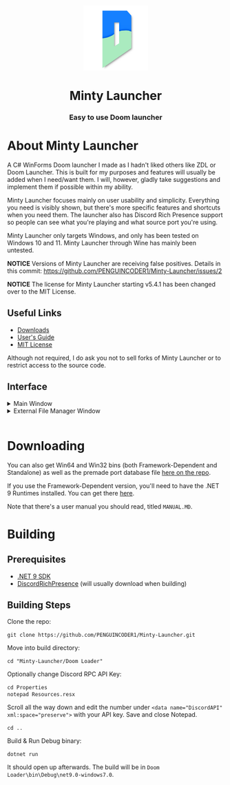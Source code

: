 <div align="center">
    <img src="Images/logo.png" width="150" height="150">
    <h1>Minty Launcher</h1>
	<h3>Easy to use Doom launcher</h3>
</div>

# About Minty Launcher
A C# WinForms Doom launcher I made as I hadn't liked others like ZDL or Doom Launcher.
This is built for my purposes and features will usually be added when I need/want them. I will, however, gladly take suggestions and implement them if possible within my ability.

Minty Launcher focuses mainly on user usability and simplicity. Everything you need is visibly shown, but there's more specific features and shortcuts when you need them.
The launcher also has Discord Rich Presence support so people can see what you're playing and what source port you're using.

Minty Launcher only targets Windows, and only has been tested on Windows 10 and 11. Minty Launcher through Wine has mainly been untested.

**NOTICE** Versions of Minty Launcher are receiving false positives. Details in this commit: https://github.com/PENGUINCODER1/Minty-Launcher/issues/2

**NOTICE** The license for Minty Launcher starting v5.4.1 has been changed over to the MIT License.

## Useful Links
* [Downloads](https://github.com/PENGUINCODER1/Minty-Launcher/releases)
* [User's Guide](MANUAL.MD)
* [MIT License](LICENSE.MD)

Although not required, I do ask you not to sell forks of Minty Launcher or to restrict access to the source code.

## Interface
<details>
	<summary>Main Window</summary>
	<img src="Images/mainWindow.png">
	<p>Using the Port Database to show "Nyan Doom" instead of "nyan-doom"</p>
</details>

<details>
	<summary>External File Manager Window</summary>
	<img src="Images/externalFilesWindow.png">
</details>
<br>

# Downloading
You can also get Win64 and Win32 bins (both Framework-Dependent and Standalone) as well as the premade port database file [here on the repo](https://github.com/PENGUINCODER1/Minty-Launcher/releases). 

If you use the Framework-Dependent version, you'll need to have the .NET 9 Runtimes installed. You can get there [here](https://dotnet.microsoft.com/en-us/download/dotnet/9.0).

Note that there's a user manual you should read, titled `MANUAL.MD`.

# Building
## Prerequisites
* [.NET 9 SDK](https://dotnet.microsoft.com/en-us/download/dotnet/9.0)
* [DiscordRichPresence](https://github.com/Lachee/discord-rpc-csharp) (will usually download when building)

## Building Steps
Clone the repo:
```
git clone https://github.com/PENGUINCODER1/Minty-Launcher.git
```

Move into build directory:
```
cd "Minty-Launcher/Doom Loader"
```

Optionally change Discord RPC API Key:
```
cd Properties
notepad Resources.resx
```
Scroll all the way down and edit the number under `<data name="DiscordAPI" xml:space="preserve">` with your API key.
Save and close Notepad.
```
cd ..
```

Build & Run Debug binary:
```
dotnet run
```

It should open up afterwards. The build will be in `Doom Loader\bin\Debug\net9.0-windows7.0`.